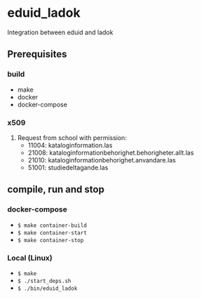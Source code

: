 # eduid_ladok

Integration between eduid and ladok

## Prerequisites

### build

* make
* docker
* docker-compose

### x509

1. Request from school with permission:
    * 11004:  kataloginformation.las
    * 21008:  kataloginformationbehorighet.behorigheter.allt.las
    * 21010:  kataloginformationbehorighet.anvandare.las
    * 51001:  studiedeltagande.las

## compile, run and stop

### docker-compose

* ```$ make container-build```
* ```$ make container-start```
* ```$ make container-stop```

### Local (Linux)

* ```$ make```
* ```$ ./start_deps.sh```
* ```$ ./bin/eduid_ladok```
